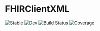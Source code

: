# FHIRClientXML

[![Stable](https://img.shields.io/badge/docs-stable-blue.svg)](https://JuliaHealth.github.io/FHIRClientXML.jl/stable)
[![Dev](https://img.shields.io/badge/docs-dev-blue.svg)](https://JuliaHealth.github.io/FHIRClientXML.jl/dev)
[![Build Status](https://github.com/JuliaHealth/FHIRClientXML.jl/workflows/CI/badge.svg)](https://github.com/JuliaHealth/FHIRClientXML.jl/actions/workflows/ci.yml)
[![Coverage](https://codecov.io/gh/JuliaHealth/FHIRClientXML.jl/branch/master/graph/badge.svg)](https://codecov.io/gh/JuliaHealth/FHIRClientXML.jl)
